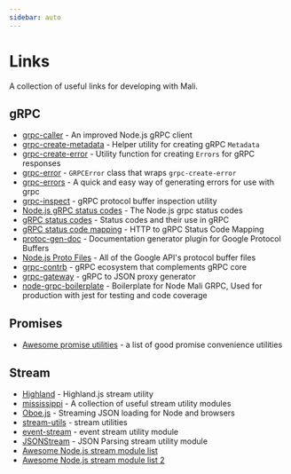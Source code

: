 ```yaml
---
sidebar: auto
---
```


# Links

A collection of useful links for developing with Mali.

## gRPC

* [grpc-caller](https://github.com/bojand/grpc-caller) - An improved Node.js gRPC client
* [grpc-create-metadata](https://github.com/bojand/grpc-create-metadata) - Helper utility for creating gRPC `Metadata`
* [grpc-create-error](https://github.com/bojand/grpc-create-error) - Utility function for creating `Errors` for gRPC responses
* [grpc-error](https://github.com/bojand/grpc-error) - `GRPCError` class that wraps `grpc-create-error`
* [grpc-errors](https://github.com/ortoo/grpc-errors) - A quick and easy way of generating errors for use with grpc
* [grpc-inspect](https://github.com/bojand/grpc-inspect) - gRPC protocol buffer inspection utility
* [Node.js gRPC status codes](https://grpc.io/grpc/node/grpc.html) - The Node.js grpc status codes
* [gRPC status codes](https://github.com/grpc/grpc/blob/master/doc/statuscodes.md) - Status codes and their use in gRPC
* [gRPC status code mapping](https://github.com/grpc/grpc/blob/master/doc/statuscodes.md) - HTTP to gRPC Status Code Mapping
* [protoc-gen-doc](https://github.com/pseudomuto/protoc-gen-doc) - Documentation generator plugin for Google Protocol Buffers
* [Node.js Proto Files](https://github.com/googleapis/nodejs-proto-files) - All of the Google API's protocol buffer files
* [grpc-contrb](https://github.com/grpc/grpc-contrib) - gRPC ecosystem that complements gRPC core
* [grpc-gateway](https://github.com/grpc-ecosystem/grpc-gateway) - gRPC to JSON proxy generator
* [node-grpc-boilerplate](https://github.com/iraycd/node-grpc-boilerplate) - Boilerplate for Node Mali GRPC, Used for production with jest for testing and code coverage

## Promises

* [Awesome promise utilities](https://github.com/wbinnssmith/awesome-promises#convenience-utilities) - a list of good promise convenience utilities

## Stream

* [Highland](http://highlandjs.org) - Highland.js stream utility
* [mississippi](https://github.com/maxogden/mississippi) - A collection of useful stream utility modules
* [Oboe.js](http://oboejs.com) - Streaming JSON loading for Node and browsers
* [stream-utils](https://github.com/stream-utils) - stream utilities
* [event-stream](https://github.com/dominictarr/event-stream) - event stream utility module
* [JSONStream](https://github.com/dominictarr/JSONStream) - JSON Parsing stream utility module
* [Awesome Node.js stream module list](https://github.com/sindresorhus/awesome-nodejs#streams)
* [Awesome Node.js stream module list 2](https://github.com/thejmazz/awesome-nodejs-streams)
